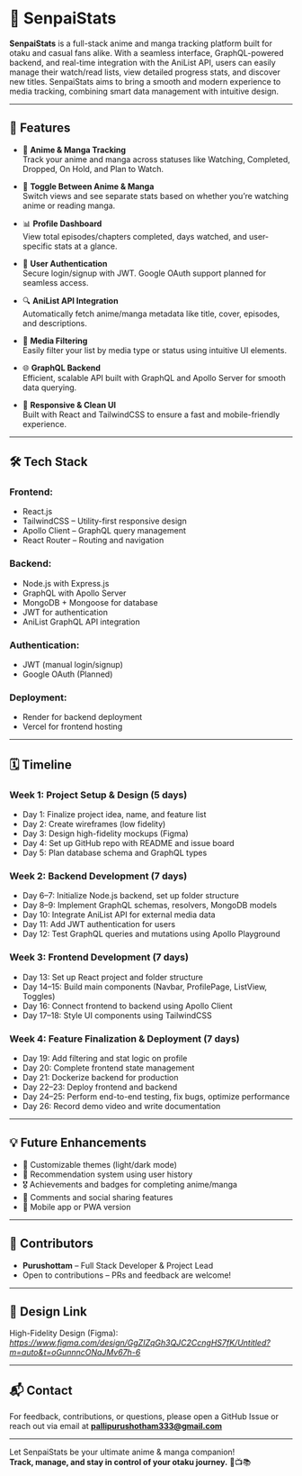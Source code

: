 # 🌸 SenpaiStats

**SenpaiStats** is a full-stack anime and manga tracking platform built for otaku and casual fans alike. With a seamless interface, GraphQL-powered backend, and real-time integration with the AniList API, users can easily manage their watch/read lists, view detailed progress stats, and discover new titles. SenpaiStats aims to bring a smooth and modern experience to media tracking, combining smart data management with intuitive design.

---

## 🎯 Features

- 🎌 **Anime & Manga Tracking**  
  Track your anime and manga across statuses like Watching, Completed, Dropped, On Hold, and Plan to Watch.

- 🔁 **Toggle Between Anime & Manga**  
  Switch views and see separate stats based on whether you’re watching anime or reading manga.

- 📊 **Profile Dashboard**  
  View total episodes/chapters completed, days watched, and user-specific stats at a glance.

- 🔐 **User Authentication**  
  Secure login/signup with JWT. Google OAuth support planned for seamless access.

- 🔍 **AniList API Integration**  
  Automatically fetch anime/manga metadata like title, cover, episodes, and descriptions.

- 🧾 **Media Filtering**  
  Easily filter your list by media type or status using intuitive UI elements.

- 🌐 **GraphQL Backend**  
  Efficient, scalable API built with GraphQL and Apollo Server for smooth data querying.

- 🧪 **Responsive & Clean UI**  
  Built with React and TailwindCSS to ensure a fast and mobile-friendly experience.

---

## 🛠️ Tech Stack

### Frontend:
- React.js  
- TailwindCSS – Utility-first responsive design  
- Apollo Client – GraphQL query management  
- React Router – Routing and navigation

### Backend:
- Node.js with Express.js  
- GraphQL with Apollo Server  
- MongoDB + Mongoose for database  
- JWT for authentication  
- AniList GraphQL API integration

### Authentication:
- JWT (manual login/signup)  
- Google OAuth (Planned)

### Deployment:  
- Render for backend deployment  
- Vercel for frontend hosting

---

## 🗓️ Timeline

### **Week 1: Project Setup & Design (5 days)**
- Day 1: Finalize project idea, name, and feature list  
- Day 2: Create wireframes (low fidelity)  
- Day 3: Design high-fidelity mockups (Figma)  
- Day 4: Set up GitHub repo with README and issue board  
- Day 5: Plan database schema and GraphQL types

### **Week 2: Backend Development (7 days)**
- Day 6–7: Initialize Node.js backend, set up folder structure  
- Day 8–9: Implement GraphQL schemas, resolvers, MongoDB models  
- Day 10: Integrate AniList API for external media data  
- Day 11: Add JWT authentication for users  
- Day 12: Test GraphQL queries and mutations using Apollo Playground

### **Week 3: Frontend Development (7 days)**
- Day 13: Set up React project and folder structure  
- Day 14–15: Build main components (Navbar, ProfilePage, ListView, Toggles)  
- Day 16: Connect frontend to backend using Apollo Client  
- Day 17–18: Style UI components using TailwindCSS

### **Week 4: Feature Finalization & Deployment (7 days)**
- Day 19: Add filtering and stat logic on profile  
- Day 20: Complete frontend state management  
- Day 21: Dockerize backend for production  
- Day 22–23: Deploy frontend and backend  
- Day 24–25: Perform end-to-end testing, fix bugs, optimize performance  
- Day 26: Record demo video and write documentation

---

## 💡 Future Enhancements

- 🎨 Customizable themes (light/dark mode)  
- 🧠 Recommendation system using user history  
- 🎖️ Achievements and badges for completing anime/manga  
- 💬 Comments and social sharing features  
- 📱 Mobile app or PWA version

---

## 👥 Contributors

- **Purushottam** – Full Stack Developer & Project Lead  
- Open to contributions – PRs and feedback are welcome!

---

## 📘 Design Link

High-Fidelity Design (Figma): *https://www.figma.com/design/GgZIZqGh3QJC2CcngHS7fK/Untitled?m=auto&t=oGunnncONaJMv67h-6*

---

## 📬 Contact

For feedback, contributions, or questions, please open a GitHub Issue or reach out via email at **pallipurushotham333@gmail.com**

---

Let SenpaiStats be your ultimate anime & manga companion!  
**Track, manage, and stay in control of your otaku journey.** 🚀📺📚
